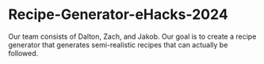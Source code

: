 # Recipe-Generator-eHacks-2024
Our team consists of Dalton, Zach, and Jakob.
Our goal is to create a recipe generator that generates semi-realistic recipes that can actually be followed.
